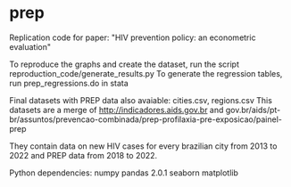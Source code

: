 # prep
Replication code for paper: "HIV prevention policy: an econometric evaluation"

To reproduce the graphs and create the dataset, run the script reproduction_code/generate_results.py
To generate the regression tables, run prep_regressions.do in stata

Final datasets with PREP data also avaiable: cities.csv, regions.csv
This datasets are a merge of http://indicadores.aids.gov.br and gov.br/aids/pt-br/assuntos/prevencao-combinada/prep-profilaxia-pre-exposicao/painel-prep

They contain data on new HIV cases for every brazilian city from 2013 to 2022 and PREP data from 2018 to 2022.

Python dependencies:
numpy
pandas 2.0.1
seaborn
matplotlib
